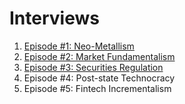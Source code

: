 # Interviews

1. [Episode #1: Neo-Metallism](../notes/neo-metallism.md)
2. [Episode #2: Market Fundamentalism](../notes/market-fundamentalism.md)
3. [Episode #3: Securities Regulation](/notes/are-crypto-tokens-securities.md)
4. Episode #4: Post-state Technocracy
5. Episode #5: Fintech Incrementalism